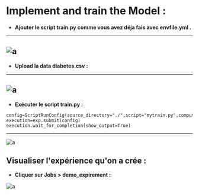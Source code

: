 # Implement and train the Model :


- **Ajouter le script train.py comme vous avez déja fais avec envfile.yml .**

---
![a](https://user-images.githubusercontent.com/78825764/204792103-557b0811-5fa2-4025-a2da-7218dd4d8787.PNG)
---

- **Upload la data diabetes.csv :**
---
![a](https://user-images.githubusercontent.com/78825764/204796840-7acae84c-7c81-4687-a9d9-a53875a7bbb2.PNG)
---
- **Exécuter le script train.py :**

```
config=ScriptRunConfig(source_directory="./",script="mytrain.py",compute_target='ComputeAML',environment=env)
execution=exp.submit(config)
execution.wait_for_completion(show_output=True)
```
---

![a](https://user-images.githubusercontent.com/78825764/204797417-8d2577cf-b126-476c-a001-85cc433c9377.PNG)

## **Visualiser l'expérience qu'on a crée :**

- **Cliquer sur Jobs > demo_expirement :**


![a](https://user-images.githubusercontent.com/78825764/204795989-097543fe-a083-4bab-92b3-2c7b8c7ccda0.PNG)
